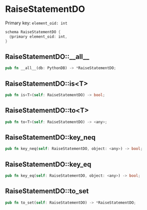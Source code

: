 # RaiseStatementDO

Primary key: `element_oid: int`

```rust
schema RaiseStatementDO {
  @primary element_oid: int,
}
```
## RaiseStatementDO::\_\_all\_\_

```rust
pub fn __all__(db: PythonDB) -> *RaiseStatementDO;
```
## RaiseStatementDO::is\<T\>

```rust
pub fn is<T>(self: RaiseStatementDO) -> bool;
```
## RaiseStatementDO::to\<T\>

```rust
pub fn to<T>(self: RaiseStatementDO) -> <any>;
```
## RaiseStatementDO::key\_neq

```rust
pub fn key_neq(self: RaiseStatementDO, object: <any>) -> bool;
```
## RaiseStatementDO::key\_eq

```rust
pub fn key_eq(self: RaiseStatementDO, object: <any>) -> bool;
```
## RaiseStatementDO::to\_set

```rust
pub fn to_set(self: RaiseStatementDO) -> *RaiseStatementDO;
```
